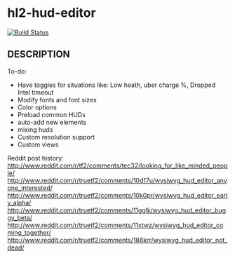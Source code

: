 hl2-hud-editor
==============

[![Build Status](https://travis-ci.org/SourceUtils/hl2-hud-editor.svg?branch=master)](https://travis-ci.org/SourceUtils/hl2-hud-editor)

## DESCRIPTION

To-do:
* Have toggles for situations like: Low heath, uber charge %, Dropped Intel timeout
* Modify fonts and font sizes
* Color options
* Preload common HUDs
* auto-add new elements
* mixing huds
* Custom resolution support
* Custom views

Reddit post history:
http://www.reddit.com/r/tf2/comments/tec32/looking_for_like_minded_people/
http://www.reddit.com/r/truetf2/comments/10d17u/wysiwyg_hud_editor_anyone_interested/
http://www.reddit.com/r/truetf2/comments/10k0pr/wysiwyg_hud_editor_early_alpha/
http://www.reddit.com/r/truetf2/comments/11gglk/wysiwyg_hud_editor_buggy_beta/
http://www.reddit.com/r/truetf2/comments/11xtwz/wysiwyg_hud_editor_coming_together/
http://www.reddit.com/r/truetf2/comments/186krr/wysiwyg_hud_editor_not_dead/
